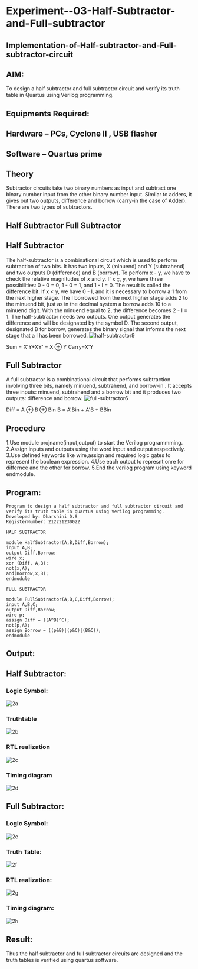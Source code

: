 # Experiment--03-Half-Subtractor-and-Full-subtractor
## Implementation-of-Half-subtractor-and-Full-subtractor-circuit
## AIM:
To design a half subtractor and full subtractor circuit and verify its truth table in Quartus using Verilog programming.

## Equipments Required:
## Hardware – PCs, Cyclone II , USB flasher
## Software – Quartus prime
## Theory
Subtractor circuits take two binary numbers as input and subtract one binary number input from the other binary number input. Similar to adders, it gives out two outputs, difference and borrow (carry-in the case of Adder). There are two types of subtractors.

## Half Subtractor Full Subtractor
## Half Subtractor
The half-subtractor is a combinational circuit which is used to perform subtraction of two bits. It has two inputs, X (minuend) and Y (subtrahend) and two outputs D (difference) and B (borrow). To perform x - y, we have to check the relative magnitudes of x and y. If x ;;, y, we have three possibilities: 0 - 0 = 0, 1 - 0 = 1, and 1 - I = 0. The result is called the difference bit. If x < y, we have 0 - I, and it is necessary to borrow a 1 from the next higher stage. The I borrowed from the next higher stage adds 2 to the minuend bit, just as in the decimal system a borrow adds 10 to a minuend digit. With the minuend equal to 2, the difference becomes 2 - I = 1. The half-subtractor needs two outputs. One output generates the difference and will be designated by the symbol D. The second output, designated B for borrow, generates the binary signal that informs the next stage that a I has been borrowed.
![half-subtractor9](https://user-images.githubusercontent.com/36288975/166112538-58c3bc7c-ee5d-4e6a-ac8d-8e8328efe27a.png)


Sum = X'Y+XY' = X ⊕ Y
Carry=X'Y

## Full Subtractor
A full subtractor is a combinational circuit that performs subtraction involving three bits, namely minuend, subtrahend, and borrow-in . It accepts three inputs: minuend, subtrahend and a borrow bit and it produces two outputs: difference and borrow. 
![full-subtractor6](https://user-images.githubusercontent.com/36288975/166112541-24c68359-3de8-4674-ae22-8272ffc385ed.png)


Diff = A ⊕ B ⊕ Bin B = A'Bin + A'B + BBin

## Procedure

1.Use module projname(input,output) to start the Verilog programmming. 
2.Assign inputs and outputs using the word input and output respectively.
3.Use defined keywords like wire,assign and required logic gates to represent the boolean expression. 
4.Use each output to represnt onre for differnce and the other for borrow. 
5.End the verilog program using keyword endmodule. 


## Program:
```
Program to design a half subtractor and full subtractor circuit and verify its truth table in quartus using Verilog programming.
Developed by: Dharshini D.S 
RegisterNumber: 212221230022
```
```
HALF SUBTRACTOR

module HalfSubtractor(A,B,Diff,Borrow);
input A,B;
output Diff,Borrow;
wire x;
xor (Diff, A,B);
not(x,A);
and(Borrow,x,B);
endmodule

FULL SUBTRACTOR

module FullSubtractor(A,B,C,Diff,Borrow);
input A,B,C;
output Diff,Borrow;
wire p;
assign Diff = ((A^B)^C);
not(p,A);
assign Borrow = ((p&B)|(p&C)|(B&C));
endmodule
```

## Output:

## Half Subtractor:
### Logic Symbol:
![2a](https://user-images.githubusercontent.com/93427345/196042561-c9addcbc-26d1-4af8-925a-3314516890af.png)

### Truthtable
![2b](https://user-images.githubusercontent.com/93427345/196042570-67f4ed18-b640-4d91-8132-168d81ae874e.png)

### RTL realization
![2c](https://user-images.githubusercontent.com/93427345/196042583-5cd8b6d7-a9e4-49be-ad66-64c7bcf6450c.png)

### Timing diagram 
![2d](https://user-images.githubusercontent.com/93427345/196042615-59ac8735-8d0a-443c-973d-12385073728e.png)

## Full Subtractor:
### Logic Symbol:
![2e](https://user-images.githubusercontent.com/93427345/196042705-f65a9eb8-9ca9-40ee-b5b2-517a76c1194e.png)

### Truth Table:
![2f](https://user-images.githubusercontent.com/93427345/196042719-050d7ebf-cab1-42de-96ce-616e3ffee611.png)

### RTL realization:
![2g](https://user-images.githubusercontent.com/93427345/196042769-76dbfc23-a136-4509-bed6-0dc6e8aa0da3.png)

### Timing diagram:
![2h](https://user-images.githubusercontent.com/93427345/196042781-d9d8787a-3183-44cc-86de-a702e12b3651.png)

## Result:
Thus the half subtractor and full subtractor circuits are designed and the truth tables is verified using quartus software.

